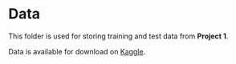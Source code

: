 # Data

This folder is used for storing training and test data from **Project 1**. 

Data is available for download on [Kaggle](https://www.kaggle.com/c/epfml-higgs/data).